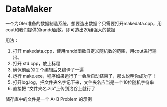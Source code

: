 # DataMaker
一个为OIer准备的数据制造系统，想要造出数据？只需要打开makedata.cpp，用cout和我们提供的randd函数，即可造出20组强大的数据

用法：
1. 打开 makedata.cpp，使用randd函数自定义随机数的范围，用cout进行输出。
2. 打开 std.cpp，放上标程
3. 确保前面的 2 个编辑后又编译了一遍
4. 运行 make.exe，程序如果运行了一会后自动结束了，那么说明你成功了！
5. 打开log.log，把文件夹名字记下来，文件夹名应当是一个10位随机字符串
6. 直接把 “文件夹名.zip”上传到洛谷上就行了

储存库中的文件是一个 A+B Problem 的示例
